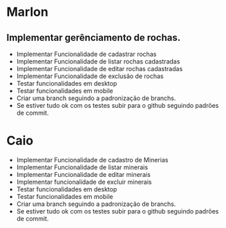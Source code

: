 # Marlon
## Implementar gerênciamento de rochas.
* Implementar Funcionalidade de cadastrar rochas
* Implementar Funcionalidade de listar rochas cadastradas
* Implementar Funcionalidade de editar rochas cadastradas
* Implementar Funcionalidade de exclusão de rochas
* Testar funcionalidades em desktop
* Testar funcionalidades em mobile
* Criar uma branch seguindo a padronização de branchs.
* Se estiver tudo ok com os testes subir para o github seguindo padrões de commit.
# Caio
* Implementar Funcionalidade de cadastro de Minerias
* Implementar Funcionalidade de listar minerais
* Implementar Funcionalidade de editar minerais
* Implementar funcionalidade de excluir minerais
* Testar funcionalidades em desktop
* Testar funcionalidades em mobile
* Criar uma branch seguindo a padronização de branchs.
* Se estiver tudo ok com os testes subir para o github seguindo padrões de commit.
